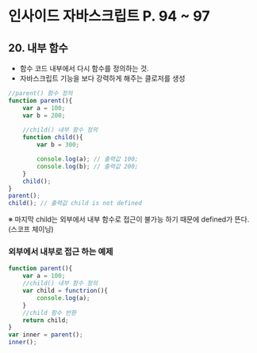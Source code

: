 # 인사이드 자바스크립트 P. 94 ~ 97
## 20. 내부 함수
+ 함수 코드 내부에서 다시 함수를 정의하는 것.
+ 자바스크립트 기능을 보다 강력하게 해주는 클로저를 생성

```js
//parent() 함수 정의
function parent(){
    var a = 100;
    var b = 200;
    
    //child() 내부 함수 정의
    function child(){
        var b = 300;

        console.log(a); // 출력값 100;
        console.log(b); // 출력값 200;
    }
    child();
}
parent(); 
child(); // 출력값 child is not defined
```
&#8251; 마지막 child는 외부에서 내부 함수로 접근이 불가능 하기 때문에 defined가 뜬다. (스코프 체이닝)

### 외부에서 내부로 접근 하는 예제
```js
function parent(){
    var a = 100;
    //child() 내부 함수 정의
    var child = functrion(){
        console.log(a);
    }
    //child 함수 반환
    return child;
}
var inner = parent();
inner();
```
